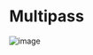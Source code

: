 # Multipass
![image](https://user-images.githubusercontent.com/79603829/167259898-af01409e-e434-4254-9c7c-b43c3e20ca5f.png)
